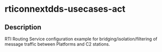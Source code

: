 # rticonnextdds-usecases-act

## Description
RTI Routing Service configuration example for bridging/isolation/filtering of  
message traffic between Platforms and C2 stations.

